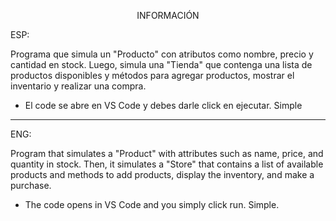 <p align="center">INFORMACIÓN</p>

ESP:

Programa que simula un "Producto" con atributos como nombre, precio y cantidad en
stock. Luego, simula una "Tienda" que contenga una lista de productos
disponibles y métodos para agregar productos, mostrar el inventario y
realizar una compra.


<ul>
<li>El code se abre en VS Code y debes darle click en ejecutar. Simple </li>
</ul>


---

ENG:

Program that simulates a "Product" with attributes such as name, price, and quantity in stock. Then, it simulates a "Store" that contains a list of available products and methods to add products, display the inventory, and make a purchase.

<ul>
<li>The code opens in VS Code and you simply click run. Simple.</li>
</ul>
